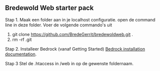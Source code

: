 ## Bredewold Web starter pack

Stap 1. 
Maak een folder aan in je localhost configuratie. open de command line in deze folder. Voer de volgende commando's uit
1. git clone https://github.com/BredeGerrit/bredewoldweb.git .
2. rm -rf .git

Stap 2. 
Installeer Bedrock (vanaf Getting Started) [Bedrock installation documentation](https://roots.io/bedrock/docs/installation/).

Stap 3 
Stel de .htaccess in /web in op de gewenste foldernaam. 